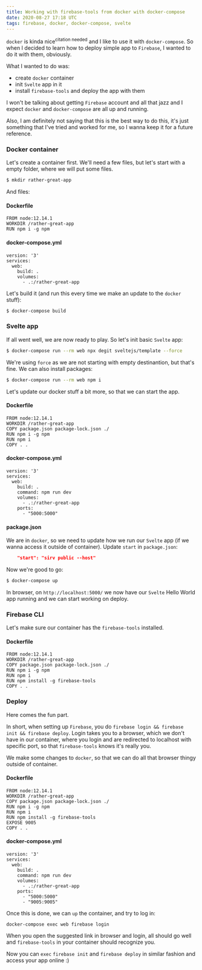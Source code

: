 ```yaml
---
title: Working with firebase-tools from docker with docker-compose
date: 2020-08-27 17:18 UTC
tags: firebase, docker, docker-compose, svelte
---
```


`docker` is kinda nice<sup>citation needed</sup> and I like to use it with `docker-compose`. So when I decided to learn how to deploy simple app to `Firebase`, I wanted to do it with them, obviously.

What I wanted to do was:
- create `docker` container
- init `Svelte` app in it
- install `firebase-tools` and deploy the app with them

I won't be talking about getting `Firebase` account and all that jazz and I expect `docker` and `docker-compose` are all up and running.

Also, I am definitely not saying that this is the best way to do this, it's just something that I've tried and worked for me, so I wanna keep it for a future reference.

### Docker container

Let's create a container first. We'll need a few files, but let's start with a empty folder, where we will put some files.

```bash
$ mkdir rather-great-app
```

And files:

#### Dockerfile

```
FROM node:12.14.1
WORKDIR /rather-great-app
RUN npm i -g npm
```
#### docker-compose.yml

```
version: '3'
services:
  web:
    build: .
    volumes:
      - .:/rather-great-app
```

Let's build it (and run this every time we make an update to the `docker` stuff):

```bash
$ docker-compose build
```

### Svelte app

If all went well, we are now ready to play. So let's init basic `Svelte` app:

```bash
$ docker-compose run --rm web npx degit sveltejs/template --force
```
We're using `force` as we are not starting with empty destinantion, but that's fine. We can also install packages:

```bash
$ docker-compose run --rm web npm i
```

Let's update our docker stuff a bit more, so that we can start the app.

#### Dockerfile

```
FROM node:12.14.1
WORKDIR /rather-great-app
COPY package.json package-lock.json ./
RUN npm i -g npm
RUN npm i
COPY . .
```

#### docker-compose.yml

```
version: '3'
services:
  web:
    build: .
    command: npm run dev
    volumes:
      - .:/rather-great-app
    ports:
      - "5000:5000"    
```

#### package.json

We are in `docker`, so we need to update how we run our `Svelte` app (if we wanna access it outside of container). Update `start` in `package.json`:

```json
    "start": "sirv public --host"
```

Now we're good to go:

```bash
$ docker-compose up
```

In browser, on `http://localhost:5000/` we now have our `Svelte` Hello World app running and we can start working on deploy.

### Firebase CLI

Let's make sure our container has the `firebase-tools` installed.

#### Dockerfile

```
FROM node:12.14.1
WORKDIR /rather-great-app
COPY package.json package-lock.json ./
RUN npm i -g npm
RUN npm i
RUN npm install -g firebase-tools
COPY . .
```

### Deploy

Here comes the fun part.

In short, when setting up `Firebase`, you do `firebase login && firebase init && firebase deploy`. Login takes you to a browser, which we don't have in our container, where you login and are redirected to localhost with specific port, so that `firebase-tools` knows it's really you.

We make some changes to `docker`, so that we can do all that browser thingy outside of container.

#### Dockerfile

```
FROM node:12.14.1
WORKDIR /rather-great-app
COPY package.json package-lock.json ./
RUN npm i -g npm
RUN npm i
RUN npm install -g firebase-tools
EXPOSE 9005
COPY . .
```

#### docker-compose.yml

```
version: '3'
services:
  web:
    build: .
    command: npm run dev
    volumes:
      - .:/rather-great-app
    ports:
      - "5000:5000"
      - "9005:9005"
```

Once this is done, we can `up` the container, and try to log in:

```
docker-compose exec web firebase login
```

When you open the suggested link in browser and login, all should go well and `firebase-tools` in your container should recognize you.

Now you can `exec` `firebase init` and `firebase deploy` in similar fashion and access your app online :)
